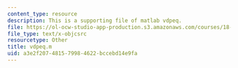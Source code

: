 ```yaml
---
content_type: resource
description: This is a supporting file of matlab vdpeq.
file: https://ol-ocw-studio-app-production.s3.amazonaws.com/courses/18-353j-nonlinear-dynamics-i-chaos-fall-2012/a3e2f207481579984622bccebd14e9fa_vdpeq.m
file_type: text/x-objcsrc
resourcetype: Other
title: vdpeq.m
uid: a3e2f207-4815-7998-4622-bccebd14e9fa
---
```

